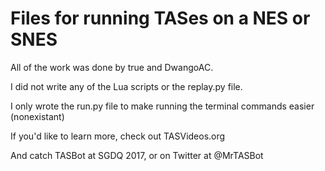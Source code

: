 # Files for running TASes on a NES or SNES #

All of the work was done by true and DwangoAC.

I did not write any of the Lua scripts or the replay.py file.

I only wrote the run.py file to make running
the terminal commands easier (nonexistant)

If you'd like to learn more, check out TASVideos.org

And catch TASBot at SGDQ 2017, or on Twitter at @MrTASBot
